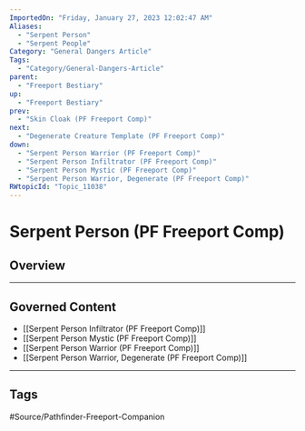 ```yaml
---
ImportedOn: "Friday, January 27, 2023 12:02:47 AM"
Aliases:
  - "Serpent Person"
  - "Serpent People"
Category: "General Dangers Article"
Tags:
  - "Category/General-Dangers-Article"
parent:
  - "Freeport Bestiary"
up:
  - "Freeport Bestiary"
prev:
  - "Skin Cloak (PF Freeport Comp)"
next:
  - "Degenerate Creature Template (PF Freeport Comp)"
down:
  - "Serpent Person Warrior (PF Freeport Comp)"
  - "Serpent Person Infiltrator (PF Freeport Comp)"
  - "Serpent Person Mystic (PF Freeport Comp)"
  - "Serpent Person Warrior, Degenerate (PF Freeport Comp)"
RWtopicId: "Topic_11038"
---
```

# Serpent Person (PF Freeport Comp)
## Overview
---
## Governed Content
- [[Serpent Person Infiltrator (PF Freeport Comp)]]
- [[Serpent Person Mystic (PF Freeport Comp)]]
- [[Serpent Person Warrior (PF Freeport Comp)]]
- [[Serpent Person Warrior, Degenerate (PF Freeport Comp)]]


---
## Tags
#Source/Pathfinder-Freeport-Companion

